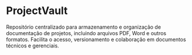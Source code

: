# ProjectVault
 Repositório centralizado para armazenamento e organização de documentação de projetos, incluindo arquivos PDF, Word e outros formatos. Facilita o acesso, versionamento e colaboração em documentos técnicos e gerenciais.
